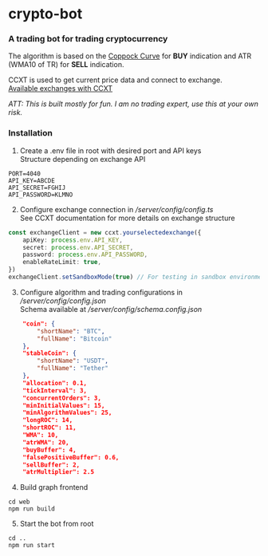 # crypto-bot

### A trading bot for trading cryptocurrency

The algorithm is based on the <a href="https://en.wikipedia.org/wiki/Coppock_curve" target="_blank">Coppock Curve</a> for **BUY** indication and ATR (WMA10 of TR) for **SELL** indication.

CCXT is used to get current price data and connect to exchange.  
<a href="https://ccxt.readthedocs.io/en/latest/manual.html#exchanges" target="_blank">Available exchanges with CCXT</a>

_ATT: This is built mostly for fun. I am no trading expert, use this at your own risk._

### Installation

1. Create a .env file in root with desired port and API keys  
   Structure depending on exchange API

```
PORT=4040
API_KEY=ABCDE
API_SECRET=FGHIJ
API_PASSWORD=KLMNO
```

2. Configure exchange connection in _/server/config/config.ts_  
   See CCXT documentation for more details on exchange structure

```ts
const exchangeClient = new ccxt.yourselectedexchange({
	apiKey: process.env.API_KEY,
	secret: process.env.API_SECRET,
	password: process.env.API_PASSWORD,
	enableRateLimit: true,
})
exchangeClient.setSandboxMode(true) // For testing in sandbox environment
```

3. Configure algorithm and trading configurations in _/server/config/config.json_  
   Schema available at _/server/config/schema.config.json_

```json
	"coin": {
		"shortName": "BTC",
		"fullName": "Bitcoin"
	},
	"stableCoin": {
		"shortName": "USDT",
		"fullName": "Tether"
	},
	"allocation": 0.1,
	"tickInterval": 3,
	"concurrentOrders": 3,
	"minInitialValues": 15,
	"minAlgorithmValues": 25,
	"longROC": 14,
	"shortROC": 11,
	"WMA": 10,
	"atrWMA": 20,
	"buyBuffer": 4,
	"falsePositiveBuffer": 0.6,
	"sellBuffer": 2,
	"atrMultiplier": 2.5
```

4. Build graph frontend

```
cd web
npm run build
```

5. Start the bot from root

```
cd ..
npm run start
```
